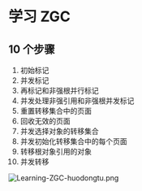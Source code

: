 # 学习 ZGC

## 10 个步骤

1. 初始标记
2. 并发标记
3. 再标记和非强根并行标记
4. 并发处理非强引用和非强根并发标记
5. 重置转移集合中的页面
6. 回收无效的页面
7. 并发选择对象的转移集合
8. 并发初始化转移集合中的每个页面
9. 转移根对象引用的对象
10. 并发转移


![Learning-ZGC-huodongtu.png](Learning-ZGC-huodongtu.png)